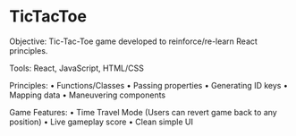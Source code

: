 # TicTacToe
Objective: Tic-Tac-Toe game developed to reinforce/re-learn React principles.

Tools: React, JavaScript, HTML/CSS

Principles:
•	Functions/Classes
•	Passing properties
•	Generating ID keys
•	Mapping data
•	Maneuvering components

Game Features:
•	Time Travel Mode (Users can revert game back to any position)
•	Live gameplay score
•	Clean simple UI
